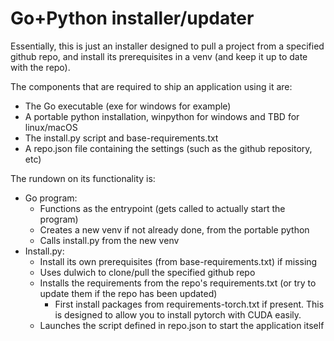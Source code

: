 # Go+Python installer/updater

Essentially, this is just an installer designed to pull a project from a specified github repo, and install its prerequisites in a venv (and keep it up to date with the repo).

The components that are required to ship an application using it are:
- The Go executable (exe for windows for example)
- A portable python installation, winpython for windows and TBD for linux/macOS
- The install.py script and base-requirements.txt
- A repo.json file containing the settings (such as the github repository, etc)

The rundown on its functionality is:

- Go program: 
  - Functions as the entrypoint (gets called to actually start the program)
  - Creates a new venv if not already done, from the portable python
  - Calls install.py from the new venv
- Install.py: 
  - Install its own prerequisites (from base-requirements.txt) if missing
  - Uses dulwich to clone/pull the specified github repo
  - Installs the requirements from the repo's requirements.txt (or try to update them if the repo has been updated)
    - First install packages from requirements-torch.txt if present. This is designed to allow you to install pytorch with CUDA easily.
  - Launches the script defined in repo.json to start the application itself
